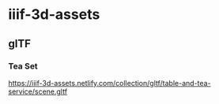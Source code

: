 # iiif-3d-assets

## glTF
### Tea Set

https://iiif-3d-assets.netlify.com/collection/gltf/table-and-tea-service/scene.gltf